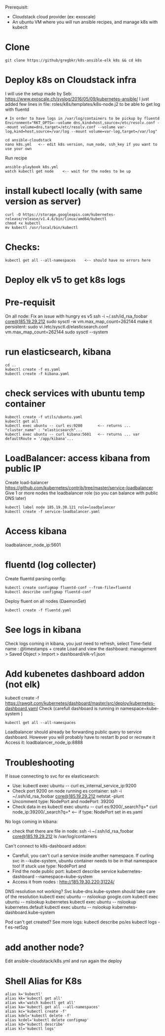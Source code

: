 Prerequisit:
- Cloudstack cloud provider (ex: exoscale)
- An ubuntu VM where you will run ansible recipes, and manage k8s with kubeclt

# Clone

    git clone https://github/gregbkr/k8s-ansible-elk k8s && cd k8s

# Deploy k8s on Cloudstack infra

I will use the setup made by Seb: https://www.exoscale.ch/syslog/2016/05/09/kubernetes-ansible/
I just added few lines in file: roles/k8s/templates/k8s-node.j2 to be able to get log with fluentd

    # In order to have logs in /var/log/containers to be pickup by fluentd
    Environment="RKT_OPTS=--volume dns,kind=host,source=/etc/resolv.conf --mount volume=dns,target=/etc/resolv.conf --volume var-log,kind=host,source=/var/log --mount volume=var-log,target=/var/log"

    cd ansible-cloudstack
    nano k8s.yml   <-- edit k8s version, num_node, ssh_key if you want to use your own

Run recipe

	ansible-playbook k8s.yml
	watch kubectl get node    <-- wait for the nodes to be up


# install kubectl locally (with same version as server)

    curl -O https://storage.googleapis.com/kubernetes-release/release/v1.4.6/bin/linux/amd64/kubectl
    chmod +x kubectl
    mv kubectl /usr/local/bin/kubectl

# Checks:
	
	kubectl get all --all-namespaces    <-- should have no errors here
	

# Deploy elk v5 to get k8s logs

# Pre-requisit 
On all node: Fix an issue with hungry es v5
    ssh -i ~/.ssh/id_rsa_foobar core@185.19.29.212
    sudo sysctl -w vm.max_map_count=262144
make it persistent:
	sudo vi /etc/sysctl.d/elasticsearch.conf
    vm.max_map_count=262144
    sudo sysctl --system
	
# run elasticsearch, kibana

    cd .. 
    kubectl create -f es.yaml
    kubectl create -f kibana.yaml

# check services with ubuntu temp container

    kubectl create -f utils/ubuntu.yaml
	kubeclt get all
	kubectl exec ubuntu -- curl es:9200       <-- returns ... "cluster_name" : "elasticsearch"...
	kubectl exec ubuntu -- curl kibana:5601   <-- returns ... var defaultRoute = '/app/kibana'...

# LoadBalancer: access kibana from public IP

Create load-balancer https://github.com/kubernetes/contrib/tree/master/service-loadbalancer
Give 1 or more nodes the loadbalancer role (so you can balance with public DNS later)

    kubectl label node 185.19.30.121 role=loadbalancer
    kubectl create -f service-loadbalancer.yaml

# Access kibana
loadbalancer_node_ip:5601

# fluentd (log collecter)

Create fluentd parsing config:

    kubectl create configmap fluentd-conf --from-file=fluentd
    kubectl describe configmap fluentd-conf
	
Deploy fluent on all nodes (DaemonSet)

    kubectl create -f fluentd.yaml

# See logs in kibana

Check logs coming in kibana, you just need to refresh, select Time-field name : @timestamps + create
Load and view the dashboard: management > Saved Object > Import > dashboard/elk-v1.json

# Add kubenetes dashboard addon (not elk)
kubectl create -f https://rawgit.com/kubernetes/dashboard/master/src/deploy/kubernetes-dashboard.yaml
Check (carefull dashboard is running in namespace=kube-system )

    kubectl get all --all-namespaces

Loadbalancer should already be forwarding public query to service dashboard. However you will probably have to restart lb pod or recreate it
Access it: loadbalancer_node_ip:8888 


# Troubleshooting

If issue connecting to svc for ex elasticsearch:
- Use: kubectl exec ubuntu -- curl es_internal_service_ip:9200
- Check port 9200 on node running es container: ssh -i ~/.ssh/id_rsa_foobar core@185.19.29.212 netstat -plunt
- Uncomment type: NodePort and nodePort: 39200
- Check data in es
    kubectl exec ubuntu -- curl es:9200/_search?q=*
    curl node_ip:39200/_search?q=*       <-- if type: NodePort set in es.yaml

No logs coming in kibana:
- check that there are file in node: ssh -i ~/.ssh/id_rsa_foobar core@185.19.29.212 ls /var/log/containers

Can't connect to k8s-dashboard addon:
- Carefull, you can't curl a service inside another namespace. If curling svc in --kube-system, ubuntu container needs to be in that namespace too!
If stuck use type: NodePort and
- Find the node public port: kubectl describe service kubernetes-dashboard --namespace=kube-system
- Access it from nodes : http://185.19.30.220:31224/

DNS resolution not working? Svc kube-dns.kube-system should take care of the resolution
    kubectl exec ubuntu -- nslookup google.com
    kubectl exec ubuntu -- nslookup kubernetes
    kubectl exec ubuntu -- nslookup kubernetes.default
    kubectl exec ubuntu -- nslookup kubernetes-dashboard.kube-system

Pod can't get created? See more logs:
   kubectl describe po/es
   kubectl logs -f es-ret5zg

	
# add another node?
Edit ansible-cloudstack/k8s.yml and run again the deploy

# Shell Alias for K8s
```
alias k='kubectl'
alias kk='kubectl get all'
alias wk='watch kubectl get all'
alias ka='kubectl get all --all-namespaces'
alias kc='kubectl create -f'
alias kdel='kubectl delete -f'
alias kcdel='kubectl delete configmap'
alias kd='kubectl describe'
alias kl='kubectl logs'

```
